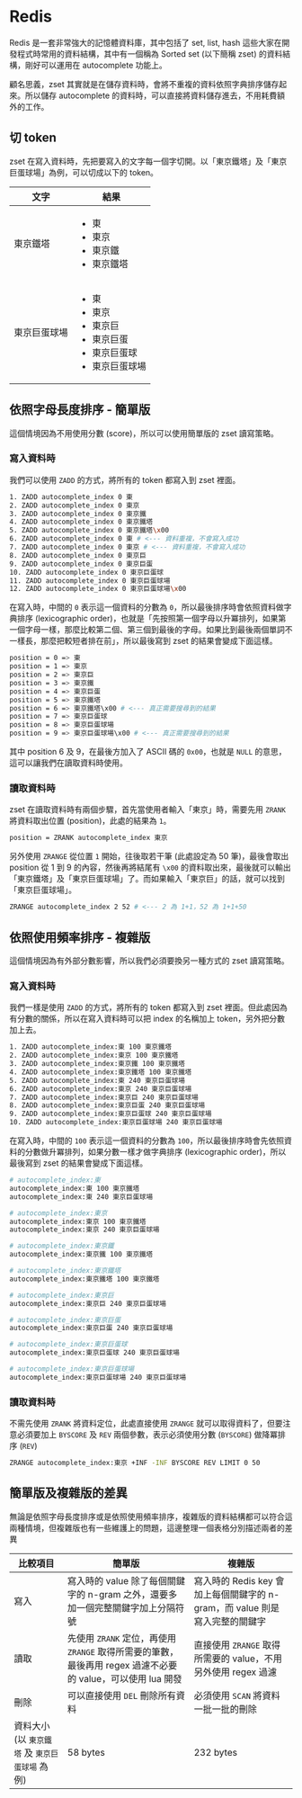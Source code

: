 # Redis

Redis 是一套非常強大的記憶體資料庫，其中包括了 set, list, hash 這些大家在開發程式時常用的資料結構，其中有一個稱為 Sorted set (以下簡稱 zset) 的資料結構，剛好可以運用在 autocomplete 功能上。

顧名思義，zset 其實就是在儲存資料時，會將不重複的資料依照字典排序儲存起來。所以儲存 autocomplete 的資料時，可以直接將資料儲存進去，不用耗費額外的工作。

## 切 token

zset 在寫入資料時，先把要寫入的文字每一個字切開。以「東京鐵塔」及「東京巨蛋球場」為例，可以切成以下的 token。

| 文字 | 結果 |
| ---- | ---------- |
| 東京鐵塔 | <ul><li>東</li><li>東京</li><li>東京鐵</li><li>東京鐵塔</li></ul> |
| 東京巨蛋球場 | <ul><li>東</li><li>東京</li><li>東京巨</li><li>東京巨蛋</li><li>東京巨蛋球</li><li>東京巨蛋球場</li></ul> |

## 依照字母長度排序 - 簡單版

這個情境因為不用使用分數 (score)，所以可以使用簡單版的 zset 讀寫策略。

### 寫入資料時

我們可以使用 `ZADD` 的方式，將所有的 token 都寫入到 zset 裡面。

```sh
1. ZADD autocomplete_index 0 東
2. ZADD autocomplete_index 0 東京
3. ZADD autocomplete_index 0 東京鐵
4. ZADD autocomplete_index 0 東京鐵塔
5. ZADD autocomplete_index 0 東京鐵塔\x00
6. ZADD autocomplete_index 0 東 # <--- 資料重複，不會寫入成功
7. ZADD autocomplete_index 0 東京 # <--- 資料重複，不會寫入成功
8. ZADD autocomplete_index 0 東京巨
9. ZADD autocomplete_index 0 東京巨蛋
10. ZADD autocomplete_index 0 東京巨蛋球
11. ZADD autocomplete_index 0 東京巨蛋球場
12. ZADD autocomplete_index 0 東京巨蛋球場\x00
```

在寫入時，中間的 `0` 表示這一個資料的分數為 `0`，所以最後排序時會依照資料做字典排序 (lexicographic order)，也就是「先按照第一個字母以升冪排列，如果第一個字母一樣，那麼比較第二個、第三個到最後的字母。如果比到最後兩個單詞不一樣長，那麼把較短者排在前」，所以最後寫到 zset 的結果會變成下面這樣。

```sh
position = 0 => 東
position = 1 => 東京
position = 2 => 東京巨
position = 3 => 東京鐵
position = 4 => 東京巨蛋
position = 5 => 東京鐵塔
position = 6 => 東京鐵塔\x00 # <--- 真正需要搜尋到的結果
position = 7 => 東京巨蛋球
position = 8 => 東京巨蛋球場
position = 9 => 東京巨蛋球場\x00 # <--- 真正需要搜尋到的結果
```

其中 position 6 及 9，在最後方加入了 ASCII 碼的 `0x00`，也就是 `NULL` 的意思，這可以讓我們在讀取資料時使用。

### 讀取資料時

zset 在讀取資料時有兩個步驟，首先當使用者輸入「東京」時，需要先用 `ZRANK` 將資料取出位置 (position)，此處的結果為 `1`。

```sh
position = ZRANK autocomplete_index 東京
```

另外使用 `ZRANGE` 從位置 `1` 開始，往後取若干筆 (此處設定為 50 筆)，最後會取出 position 從 1 到 9 的內容，然後再將結尾有 `\x00` 的資料取出來，最後就可以輸出「東京鐵塔」及「東京巨蛋球場」了。而如果輸入「東京巨」的話，就可以找到「東京巨蛋球場」。

```sh
ZRANGE autocomplete_index 2 52 # <--- 2 為 1+1，52 為 1+1+50
```

## 依照使用頻率排序 - 複雜版

這個情境因為有外部分數影響，所以我們必須要換另一種方式的 zset 讀寫策略。

### 寫入資料時

我們一樣是使用 `ZADD` 的方式，將所有的 token 都寫入到 zset 裡面。但此處因為有分數的關係，所以在寫入資料時可以把 index 的名稱加上 token，另外把分數加上去。

```sh
1. ZADD autocomplete_index:東 100 東京鐵塔
2. ZADD autocomplete_index:東京 100 東京鐵塔
3. ZADD autocomplete_index:東京鐵 100 東京鐵塔
4. ZADD autocomplete_index:東京鐵塔 100 東京鐵塔
5. ZADD autocomplete_index:東 240 東京巨蛋球場
6. ZADD autocomplete_index:東京 240 東京巨蛋球場
7. ZADD autocomplete_index:東京巨 240 東京巨蛋球場
8. ZADD autocomplete_index:東京巨蛋 240 東京巨蛋球場
9. ZADD autocomplete_index:東京巨蛋球 240 東京巨蛋球場
10. ZADD autocomplete_index:東京巨蛋球場 240 東京巨蛋球場
```

在寫入時，中間的 `100` 表示這一個資料的分數為 `100`，所以最後排序時會先依照資料的分數做升冪排列，如果分數一樣才做字典排序 (lexicographic order)，所以最後寫到 zset 的結果會變成下面這樣。

```sh
# autocomplete_index:東
autocomplete_index:東 100 東京鐵塔
autocomplete_index:東 240 東京巨蛋球場

# autocomplete_index:東京
autocomplete_index:東京 100 東京鐵塔
autocomplete_index:東京 240 東京巨蛋球場

# autocomplete_index:東京鐵
autocomplete_index:東京鐵 100 東京鐵塔

# autocomplete_index:東京鐵塔
autocomplete_index:東京鐵塔 100 東京鐵塔

# autocomplete_index:東京巨
autocomplete_index:東京巨 240 東京巨蛋球場

# autocomplete_index:東京巨蛋
autocomplete_index:東京巨蛋 240 東京巨蛋球場

# autocomplete_index:東京巨蛋球
autocomplete_index:東京巨蛋球 240 東京巨蛋球場

# autocomplete_index:東京巨蛋球場
autocomplete_index:東京巨蛋球場 240 東京巨蛋球場
```

### 讀取資料時

不需先使用 `ZRANK` 將資料定位，此處直接使用 `ZRANGE` 就可以取得資料了，但要注意必須要加上 `BYSCORE` 及 `REV` 兩個參數，表示必須使用分數 (`BYSCORE`) 做降冪排序 (`REV`)

```sh
ZRANGE autocomplete_index:東京 +INF -INF BYSCORE REV LIMIT 0 50
```

## 簡單版及複雜版的差異

無論是依照字母長度排序或是依照使用頻率排序，複雜版的資料結構都可以符合這兩種情境，但複雜版也有一些維護上的問題，這邊整理一個表格分別描述兩者的差異

|比較項目|簡單版|複雜版|
|---|-----|-----|
|寫入|寫入時的 value 除了每個關鍵字的 n-gram 之外，還要多加一個完整關鍵字加上分隔符號|寫入時的 Redis key 會加上每個關鍵字的 n-gram，而 value 則是寫入完整的關鍵字|
|讀取|先使用 `ZRANK` 定位，再使用 `ZRANGE` 取得所需要的筆數，最後再用 regex 過濾不必要的 value，可以使用 lua 開發|直接使用 `ZRANGE` 取得所需要的 value，不用另外使用 regex 過濾|
|刪除|可以直接使用 `DEL` 刪除所有資料|必須使用 `SCAN` 將資料一批一批的刪除|
|資料大小 (以 `東京鐵塔` 及 `東京巨蛋球場` 為例)|58 bytes|232 bytes|